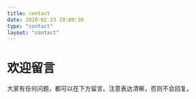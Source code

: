 ```yaml
---
title: contact
date: 2020-02-23 19:09:10
type: "contact"
layout: "contact"
---
```


# 欢迎留言
大家有任何问题，都可以在下方留言。注意表达清晰，否则不会回复。